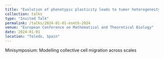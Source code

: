 ```yaml
---
title: "Evolution of phenotypic plasticity leads to tumor heterogeneity with implications for therapy"
collection: talks
type: "Invited Talk"
permalink: /talks/2024-01-01-esmtb-2024
venue: "European Conference on Mathematical and Theoretical Biology"
date: 2024-01-01
location: "Toledo, Spain"
---
```


Minisymposium: Modelling collective cell migration across scales
